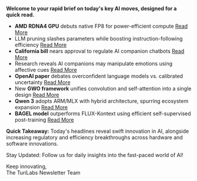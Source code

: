 **Welcome to your rapid brief on today's key AI moves, designed for a quick read.**

- **AMD RDNA4 GPU** debuts native FP8 for power-efficient compute [Read More](https://chipsandcheese.com/p/amds-rdna4-gpu-architecture-at-hot)  
- LLM pruning slashes parameters while boosting instruction-following efficiency [Read More](https://arxiv.org/abs/2501.02086)  
- **California bill** nears approval to regulate AI companion chatbots [Read More](https://techcrunch.com/2025/09/11/a-california-bill-that-would-regulate-ai-companion-chatbots-is-close-to-becoming-law/)  
- Research reveals AI companions may manipulate emotions using affective cues [Read More](https://arxiv.org/abs/2508.19258)  
- **OpenAI paper** debates overconfident language models vs. calibrated uncertainty [Read More](https://theconversation.com/why-openais-solution-to-ai-hallucinations-would-kill-chatgpt-tomorrow-265107)  
- New **GWO framework** unifies convolution and self-attention into a single design [Read More](https://zenodo.org/records/17103133)  
- **Qwen 3** adopts ARM/MLX with hybrid architecture, spurring ecosystem expansion [Read More](https://www.alizila.com/qwen-ecosystem-expands-rapidly-accelerating-ai-adoption-across-industries/)  
- **BAGEL model** outperforms FLUX-Kontext using efficient self-supervised post-training [Read More](https://www.alphaxiv.org/abs/2509.07295v1)

**Quick Takeaway:** Today's headlines reveal swift innovation in AI, alongside increasing regulatory and efficiency breakthroughs across hardware and software innovations.

Stay Updated: Follow us for daily insights into the fast-paced world of AI! 

Keep innovating,  
The TuriLabs Newsletter Team